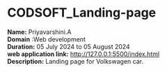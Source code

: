 # CODSOFT_Landing-page
**Name:** Priyavarshini.A                                                                                                                                                                                      
**Domain** :Web development                                                                                                                                           
**Duration:** 05 July 2024 to 05 August 2024                                                                                                                                                              
**web application link:** http://127.0.0.1:5500/index.html                                                                                                            
**Description:**
 Landing page for Volkswagen car.

